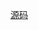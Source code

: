 <script setup>
import VideoPlayer from './VideoPlayer.vue'
</script>

<VideoPlayer />

[源码](https://github.com/xiamibuchi/yang-packages/blob/main/packages/video-player/src/index.ts)
